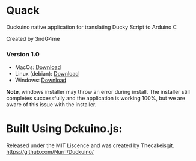 # Quack
Duckuino native application for translating Ducky Script to Arduino C


Created by 3ndG4me

### Version 1.0

- MacOs: [Download](https://github.com/3ndG4me/Quack/raw/master/release-builds/Quack.dmg)
- Linux (debian): [Download](https://github.com/3ndG4me/Quack/raw/master/release-builds/Quack_1.0.0_amd64.deb)
- Windows: [Download](https://github.com/3ndG4me/Quack/raw/master/release-builds/windows-installer/Quack-Install.exe)

**Note**, windows installer may throw an error during install. The installer still completes successfully and the application is working 100%, but we are aware of this issue with the installer.


# Built Using Dckuino.js:
Released under the MIT Liscence and was created by Thecakeisgit.
https://github.com/Nurrl/Duckuino/

